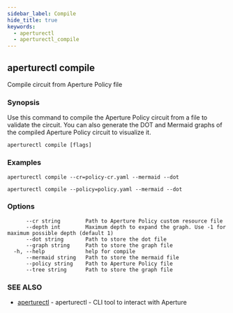 ```yaml
---
sidebar_label: Compile
hide_title: true
keywords:
  - aperturectl
  - aperturectl_compile
---
```


<!-- markdownlint-disable -->

## aperturectl compile

Compile circuit from Aperture Policy file

### Synopsis

Use this command to compile the Aperture Policy circuit from a file to validate the circuit.
You can also generate the DOT and Mermaid graphs of the compiled Aperture Policy circuit to visualize it.

```
aperturectl compile [flags]
```

### Examples

```
aperturectl compile --cr=policy-cr.yaml --mermaid --dot

aperturectl compile --policy=policy.yaml --mermaid --dot
```

### Options

```
      --cr string        Path to Aperture Policy custom resource file
      --depth int        Maximum depth to expand the graph. Use -1 for maximum possible depth (default 1)
      --dot string       Path to store the dot file
      --graph string     Path to store the graph file
  -h, --help             help for compile
      --mermaid string   Path to store the mermaid file
      --policy string    Path to Aperture Policy file
      --tree string      Path to store the graph file
```

### SEE ALSO

- [aperturectl](/reference/aperture-cli/aperturectl/aperturectl.md) - aperturectl - CLI tool to interact with Aperture
